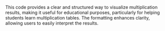 This code provides a clear and structured way to visualize multiplication results, making it useful for educational purposes, particularly for helping students learn multiplication tables. The formatting enhances clarity, allowing users to easily interpret the results.
